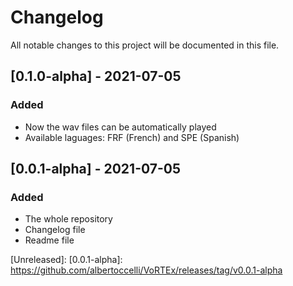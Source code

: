 # Changelog
All notable changes to this project will be documented in this file.


## [0.1.0-alpha] - 2021-07-05
### Added
- Now the wav files can be automatically played
- Available laguages: FRF (French) and SPE (Spanish)

## [0.0.1-alpha] - 2021-07-05
### Added
- The whole repository
- Changelog file
- Readme file


[Unreleased]: 
[0.0.1-alpha]: https://github.com/albertoccelli/VoRTEx/releases/tag/v0.0.1-alpha